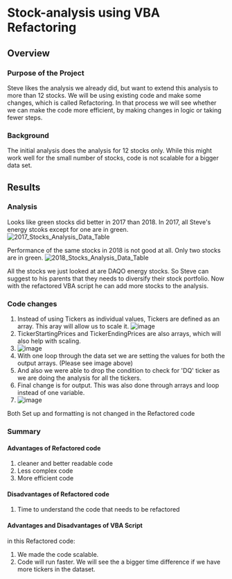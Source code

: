 # Stock-analysis using VBA Refactoring
## Overview
### Purpose of the Project
Steve likes the analysis we already did, but want to extend this analysis to more than 12 stocks. We will be using existing code and make some changes, which is called Refactoring. In that process we will see whether we can make the code more efficient, by making changes in logic or taking fewer steps.
### Background
The initial analysis does the analysis for 12 stocks only. While this might work well for the small number of stocks, code is not scalable for a bigger data set. 
## Results
### Analysis
Looks like  green stocks did better in 2017 than 2018.
In 2017, all Steve's energy stcoks except for one are in green. ![2017_Stocks_Analysis_Data_Table](https://user-images.githubusercontent.com/56806834/149609003-2454ccd9-813b-4452-9961-6a9d85ca841f.png)

Performance of the same stocks in 2018 is not good at all. Only two stocks are in green.
![2018_Stocks_Analysis_Data_Table](https://user-images.githubusercontent.com/56806834/149609052-206fad3d-65bf-4c49-99d2-57f118c8e951.png)

All the stocks we just looked at are DAQO energy stocks. So Steve can suggest to his parents that they needs to diversify their stock portfolio. Now with the refactored VBA script he can add more stocks to the analysis. 

### Code changes
1. Instead of using  Tickers as individual values, Tickers are defined as an array. This aray will allow us to scale it.
![image](https://user-images.githubusercontent.com/56806834/149609208-35af4322-f663-4718-ac2e-ad482202438f.png)
2. TickerStartingPrices and TickerEndingPrices are also arrays, which will also help with scaling.
3. ![image](https://user-images.githubusercontent.com/56806834/149609574-a671635c-9676-4da7-af1d-6cf7b185118a.png)
4. With one loop through the data set we are setting the values for both the output arrays. (Please see image above)
5. And also we were able to drop the condition to check for 'DQ' ticker as we are doing the analysis for all the tickers.
6. Final change is for output. This was also done through arrays and loop instead of one variable.
7. ![image](https://user-images.githubusercontent.com/56806834/149609721-7b2bc016-3a73-4bd2-9799-5134b23987fd.png)

Both Set up and formatting is not changed in the Refactored code
### Summary
#### Advantages of Refactored code
1. cleaner and better readable code
2. Less complex code
3. More efficient code

#### Disadvantages of Refactored code
1. Time to understand the code that needs to be refactored

#### Advantages and Disadvantages of VBA Script
in this Refactored code:
1. We made the code scalable. 
2. Code will run faster. We will see the a bigger time difference if we have more tickers in the dataset. 
